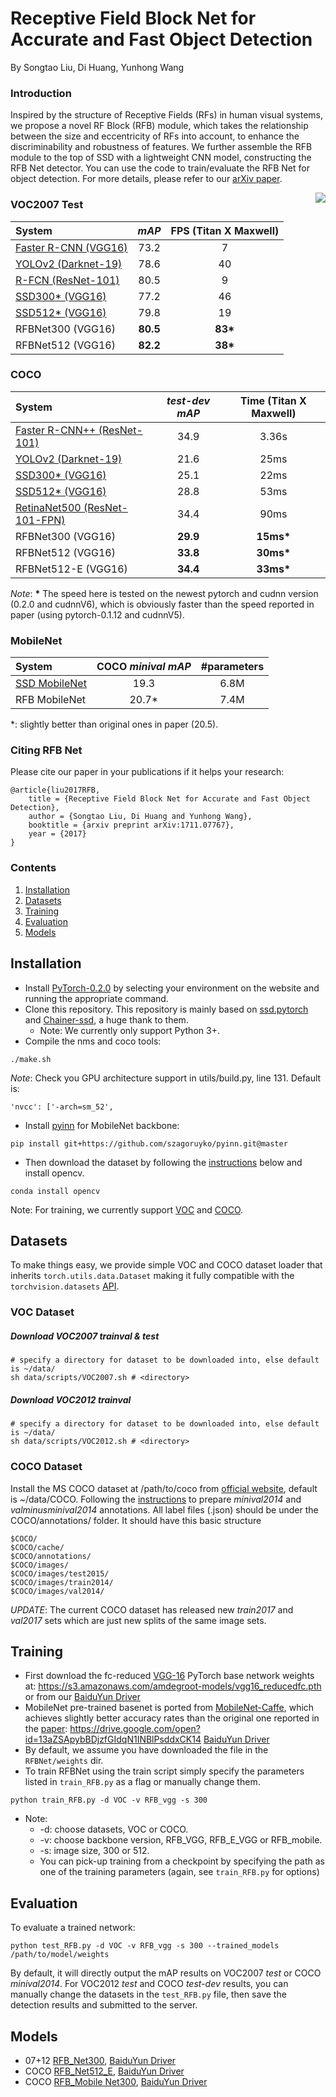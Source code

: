 # Receptive Field Block Net for Accurate and Fast Object Detection

By Songtao Liu, Di Huang, Yunhong Wang

### Introduction
Inspired by the structure of Receptive Fields (RFs) in human visual systems, we propose a novel RF Block (RFB) module, which takes the relationship between the size and eccentricity of RFs into account, to enhance the discriminability and robustness of features. We further  assemble the RFB module to the top of SSD with a lightweight CNN model, constructing the RFB Net detector. You can use the code to train/evaluate the RFB Net for object detection. For more details, please refer to our [arXiv paper](https://arxiv.org/pdf/1711.07767.pdf). 

<img align="right" src="https://github.com/ruinmessi/RFBNet/blob/master/doc/rfb.png">

### VOC2007 Test
| System |  *mAP* | **FPS** (Titan X Maxwell) |
|:-------|:-----:|:-------:|
| [Faster R-CNN (VGG16)](https://github.com/ShaoqingRen/faster_rcnn) | 73.2 | 7 | 
| [YOLOv2 (Darknet-19)](http://pjreddie.com/darknet/yolo/) | 78.6 | 40 | 
| [R-FCN (ResNet-101)](https://github.com/daijifeng001/R-FCN)| 80.5| 9 |
| [SSD300* (VGG16)](https://github.com/weiliu89/caffe/tree/ssd) | 77.2 | 46 |
| [SSD512* (VGG16)](https://github.com/weiliu89/caffe/tree/ssd) | 79.8 | 19 |
| RFBNet300 (VGG16) | **80.5** |**83\*** | 
| RFBNet512 (VGG16) | **82.2** | **38\*** | 

### COCO 
| System |  *test-dev mAP* | **Time** (Titan X Maxwell) |
|:-------|:-----:|:-------:|
| [Faster R-CNN++ (ResNet-101)](https://github.com/KaimingHe/deep-residual-networks) | 34.9 | 3.36s | 
| [YOLOv2 (Darknet-19)](http://pjreddie.com/darknet/yolo/) | 21.6 | 25ms| 
| [SSD300* (VGG16)](https://github.com/weiliu89/caffe/tree/ssd) | 25.1 | 22ms |
| [SSD512* (VGG16)](https://github.com/weiliu89/caffe/tree/ssd) | 28.8 | 53ms |
| [RetinaNet500 (ResNet-101-FPN)](https://arxiv.org/pdf/1708.02002.pdf) | 34.4| 90ms|
| RFBNet300 (VGG16) | **29.9** |**15ms\*** | 
| RFBNet512 (VGG16) | **33.8** | **30ms\*** |
| RFBNet512-E (VGG16) | **34.4** | **33ms\*** |  


*Note*: **\*** The speed here is tested on the newest pytorch and cudnn version (0.2.0 and cudnnV6), which is obviously faster than the speed reported in paper (using pytorch-0.1.12 and cudnnV5).

### MobileNet
|System |COCO *minival mAP*| **\#parameters**|
|:-------|:-----:|:-------:|
|[SSD MobileNet](https://arxiv.org/abs/1704.04861)| 19.3| 6.8M|
|RFB MobileNet| 20.7\* | 7.4M|

\*: slightly better than original ones in paper (20.5). 

### Citing RFB Net
Please cite our paper in your publications if it helps your research:

    @article{liu2017RFB,
        title = {Receptive Field Block Net for Accurate and Fast Object Detection},
        author = {Songtao Liu, Di Huang and Yunhong Wang},
        booktitle = {arxiv preprint arXiv:1711.07767},
        year = {2017}
    }

### Contents
1. [Installation](#installation)
2. [Datasets](#datasets)
3. [Training](#training)
4. [Evaluation](#evaluation)
5. [Models](#models)

## Installation
- Install [PyTorch-0.2.0](http://pytorch.org/) by selecting your environment on the website and running the appropriate command.
- Clone this repository. This repository is mainly based on [ssd.pytorch](https://github.com/amdegroot/ssd.pytorch) and [Chainer-ssd](https://github.com/Hakuyume/chainer-ssd), a huge thank to them.
  * Note: We currently only support Python 3+.
- Compile the nms and coco tools:
```Shell
./make.sh
```
*Note*: Check you GPU architecture support in utils/build.py, line 131. Default is:
``` 
'nvcc': ['-arch=sm_52',
```
- Install [pyinn](https://github.com/szagoruyko/pyinn) for MobileNet backbone:
```Shell
pip install git+https://github.com/szagoruyko/pyinn.git@master
```
- Then download the dataset by following the [instructions](#download-voc2007-trainval--test) below and install opencv. 
```Shell
conda install opencv
```
Note: For training, we currently  support [VOC](http://host.robots.ox.ac.uk/pascal/VOC/) and [COCO](http://mscoco.org/). 

## Datasets
To make things easy, we provide simple VOC and COCO dataset loader that inherits `torch.utils.data.Dataset` making it fully compatible with the `torchvision.datasets` [API](http://pytorch.org/docs/torchvision/datasets.html).

### VOC Dataset
##### Download VOC2007 trainval & test

```Shell
# specify a directory for dataset to be downloaded into, else default is ~/data/
sh data/scripts/VOC2007.sh # <directory>
```

##### Download VOC2012 trainval

```Shell
# specify a directory for dataset to be downloaded into, else default is ~/data/
sh data/scripts/VOC2012.sh # <directory>
```
### COCO Dataset
Install the MS COCO dataset at /path/to/coco from [official website](http://mscoco.org/), default is ~/data/COCO. Following the [instructions](https://github.com/rbgirshick/py-faster-rcnn/blob/77b773655505599b94fd8f3f9928dbf1a9a776c7/data/README.md) to prepare *minival2014* and *valminusminival2014* annotations. All label files (.json) should be under the COCO/annotations/ folder. It should have this basic structure
```Shell
$COCO/
$COCO/cache/
$COCO/annotations/
$COCO/images/
$COCO/images/test2015/
$COCO/images/train2014/
$COCO/images/val2014/
```
*UPDATE*: The current COCO dataset has released new *train2017* and *val2017* sets which are just new splits of the same image sets. 

## Training
- First download the fc-reduced [VGG-16](https://arxiv.org/abs/1409.1556) PyTorch base network weights at:    https://s3.amazonaws.com/amdegroot-models/vgg16_reducedfc.pth
or from our [BaiduYun Driver](https://pan.baidu.com/s/1jIP86jW) 
- MobileNet pre-trained basenet is ported from [MobileNet-Caffe](https://github.com/shicai/MobileNet-Caffe), which achieves slightly better accuracy rates than the original one reported in the [paper](https://arxiv.org/abs/1704.04861):
https://drive.google.com/open?id=13aZSApybBDjzfGIdqN1INBlPsddxCK14
[BaiduYun Driver](https://pan.baidu.com/s/1dFKZhdv)
- By default, we assume you have downloaded the file in the `RFBNet/weights` dir.
- To train RFBNet using the train script simply specify the parameters listed in `train_RFB.py` as a flag or manually change them.
```Shell
python train_RFB.py -d VOC -v RFB_vgg -s 300 
```
- Note:
  * -d: choose datasets, VOC or COCO.
  * -v: choose backbone version, RFB_VGG, RFB_E_VGG or RFB_mobile.
  * -s: image size, 300 or 512.
  * You can pick-up training from a checkpoint by specifying the path as one of the training parameters (again, see `train_RFB.py` for options)
  
## Evaluation
To evaluate a trained network:

```Shell
python test_RFB.py -d VOC -v RFB_vgg -s 300 --trained_models /path/to/model/weights
```
By default, it will directly output the mAP results on VOC2007 *test* or COCO *minival2014*. For VOC2012 *test* and COCO *test-dev* results, you can manually change the datasets in the `test_RFB.py` file, then save the detection results and submitted to the server. 

## Models

* 07+12 [RFB_Net300](https://drive.google.com/open?id=1V3DjLw1ob89G8XOuUn7Jmg_o-8k_WM3L), [BaiduYun Driver](https://pan.baidu.com/s/1bplRosf)
* COCO [RFB_Net512_E](https://drive.google.com/open?id=1pHDc6Xg9im3affOr7xaimXaRNOHtbaPM), [BaiduYun Driver](https://pan.baidu.com/s/1o8dxrom)
* COCO [RFB_Mobile Net300](https://drive.google.com/open?id=1vmbTWWgeMN_qKVWOeDfl1EN9c7yHPmOe), [BaiduYun Driver](https://pan.baidu.com/s/1bp4ik1L)


